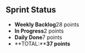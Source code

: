 ## Sprint Status
-   **Weekly Backlog**28 points
-   **In Progress**2 points
-   **Daily Done**7 points
-   **TOTAL:****37 points**